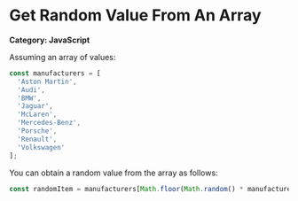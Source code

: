 # Get Random Value From An Array

__Category: JavaScript__

Assuming an array of values:

```javascript
const manufacturers = [
  'Aston Martin', 
  'Audi', 
  'BMW', 
  'Jaguar', 
  'McLaren', 
  'Mercedes-Benz', 
  'Porsche', 
  'Renault', 
  'Volkswagen'
];
```

You can obtain a random value from the array as follows:

```javascript
const randomItem = manufacturers[Math.floor(Math.random() * manufacturers.length)];
```
